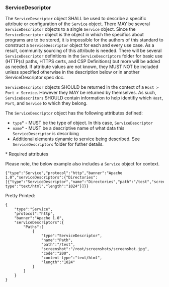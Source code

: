 ### ServiceDescriptor
The ```ServiceDescriptor``` object SHALL be used to describe a specific attribute or configuration of the ```Service``` object. There MAY be several ```ServiceDescriptor``` objects to a single ```Service``` object. Since the ```ServiceDescriptor``` object is the object in which the specifics about programs are to be stored, it is impossible for the authors of this standard to construct a ```ServiceDescriptor``` object for each and every use case. As a result, community sourcing of this attribute is needed. There will be several ```ServiceDescriptor``` definitions in the ```ServiceDescriptors``` folder for basic use (HTTP(s) paths, HTTPS certs, and CSP Definitions) but more will be added as needed. If attribute values are not known, they MUST NOT be included unless specified otherwise in the description below or in another ServiceDescriptor spec doc.

`ServiceDescriptor` objects SHOULD be returned in the context of a `Host > Port > Service`. However they MAY be returned by themselves. As such, `ServiceDescritors` SHOULD contain information to help identifiy which `Host`, `Port`, and `Service` to which they belong.


The ```ServiceDescriptor``` object has the following attributes defined:
* ```type```* - MUST be the type of object. In this case, ```ServiceDescriptor```
* ```name```* - MUST be a descriptive name of what data this ```ServiceDescriptor``` is describing
* Additional elements dynamic to service being described. See ```ServiceDescriptors``` folder for futher details.

\* Required attributes

Please note, the below example also includes a ```Service``` object for context. 
```
{"type":"Service","protocol":"http","banner":"Apache 1.0","serviceDescriptors":{"Directories":[{"type":"ServiceDescriptor","name":"Directories","path":"/test","screenshot":"/root/screenshots/screenshot.jpg","code":"200","content-type":"text/html","length":"1024"}]}}
```

Pretty Printed:
```
{
	"type":"Service",
	"protocol":"http",
	"banner":"Apache 1.0",
	"serviceDescriptors":{
		"Paths":[
			{
				"type":"ServiceDescriptor",
				"name":"Path",
				"path":"/test",
				"screenshot":"/root/screenshots/screenshot.jpg",
				"code":"200",
				"content-type":"text/html",
				"length":"1024"
			}
		]
	}
}
```
